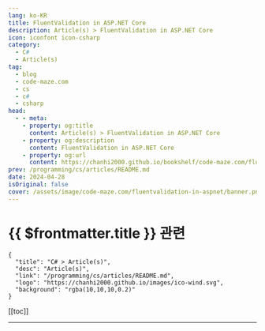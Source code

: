 ```yaml
---
lang: ko-KR
title: FluentValidation in ASP.NET Core
description: Article(s) > FluentValidation in ASP.NET Core
icon: iconfont icon-csharp
category: 
  - C#
  - Article(s)
tag: 
  - blog
  - code-maze.com
  - cs
  - c#
  - csharp
head:  
  - - meta:
    - property: og:title
      content: Article(s) > FluentValidation in ASP.NET Core
    - property: og:description
      content: FluentValidation in ASP.NET Core
    - property: og:url
      content: https://chanhi2000.github.io/bookshelf/code-maze.com/fluentvalidation-in-aspnet.html
prev: /programming/cs/articles/README.md
date: 2024-04-28
isOriginal: false
cover: /assets/image/code-maze.com/fluentvalidation-in-aspnet/banner.png
---
```


# {{ $frontmatter.title }} 관련

```component VPCard
{
  "title": "C# > Article(s)",
  "desc": "Article(s)",
  "link": "/programming/cs/articles/README.md",
  "logo": "https://chanhi2000.github.io/images/ico-wind.svg",
  "background": "rgba(10,10,10,0.2)"
}
```

[[toc]]

---

<SiteInfo
  name="FluentValidation in ASP.NET Core"
  desc="Learn how to make use of FluentValidation in an ASP.NET Core application, to validate user input and make our applications easier to maintain and test."
  url="https://code-maze.com/fluentvalidation-in-aspnet/"
  logo="/assets/image/code-maze.com/favicon.png"
  preview="/assets/image/code-maze.com/fluentvalidation-in-aspnet/banner.png"/>

<!-- TODO: 작성 -->
